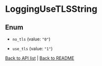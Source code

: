 # LoggingUseTLSString

## Enum


* `no_tls` (value: `"0"`)

* `use_tls` (value: `"1"`)


[Back to API list](../README.md#documentation-for-api-endpoints) | [Back to README](../README.md)
